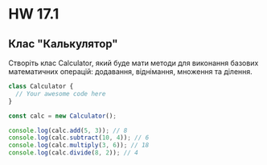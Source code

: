 # HW 17.1

## Клас "Калькулятор"

Створіть клас Calculator, який буде мати методи для виконання базових математичних операцій: додавання, віднімання, множення та ділення.

```js
class Calculator {
  // Your awesome code here
}

const calc = new Calculator();

console.log(calc.add(5, 3)); // 8
console.log(calc.subtract(10, 4)); // 6
console.log(calc.multiply(3, 6)); // 18
console.log(calc.divide(8, 2)); // 4
```